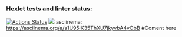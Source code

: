 ### Hexlet tests and linter status:
[![Actions Status](https://github.com/killdom2/java-project-61/actions/workflows/hexlet-check.yml/badge.svg)](https://github.com/killdom2/java-project-61/actions)
<a href="https://codeclimate.com/github/killdom2/java-project-61/maintainability"><img src="https://api.codeclimate.com/v1/badges/4bc43805745a9ec9f185/maintainability" /></a>
asciinema: https://asciinema.org/a/s1U95iK35ThXU7jkyvbA4yObB
#Coment here
